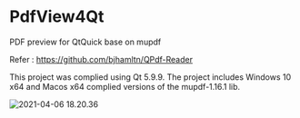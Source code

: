 # PdfView4Qt
PDF preview for QtQuick base on mupdf

Refer : https://github.com/bjhamltn/QPdf-Reader

This project was complied using Qt 5.9.9. The project includes Windows 10 x64 and Macos x64 complied versions of the mupdf-1.16.1 lib.

![2021-04-06 18.20.36](https://user-images.githubusercontent.com/12799071/113700666-b3161200-9709-11eb-8721-b191fa45a6cc.png)

